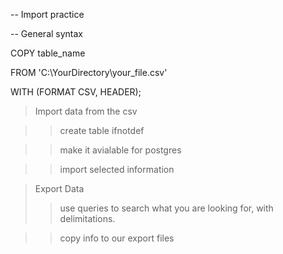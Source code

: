 -- Import practice

-- General syntax

COPY table_name

FROM 'C:\YourDirectory\your_file.csv'

WITH (FORMAT CSV, HEADER);

>Import data from the csv

>>create table ifnotdef

>>make it avialable for postgres

>>import selected information

>Export Data
>>use queries to search what you are looking for, with delimitations.

>>copy info to our export files